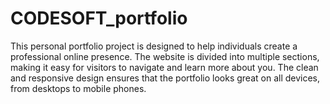 # CODESOFT_portfolio
This personal portfolio project is designed to help individuals create a professional online presence. The website is divided into multiple sections, making it easy for visitors to navigate and learn more about you. The clean and responsive design ensures that the portfolio looks great on all devices, from desktops to mobile phones.

